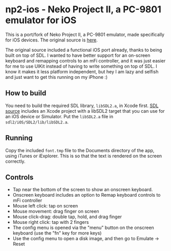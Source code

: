 np2-ios - Neko Project II, a PC-9801 emulator for iOS
=====================================================

This is a port/fork of Neko Project II, a PC-9801 emulator, made specifically for iOS devices. The original source is [here](http://www.yui.ne.jp/np2/).

The original source included a functional iOS port already, thanks to being built on top of SDL. I wanted to have better support for an on-screen keyboard and remapping controls to an mFi controller, and it was just easier for me to use UIKit instead of having to write something on top of SDL. I know it makes it less platform independent, but hey I am lazy and selfish and just want to get this running on my iPhone :)

How to build
------------
You need to build the required SDL library, `libSDL2.a`, in Xcode first. [SDL source](https://www.libsdl.org/download-2.0.php) includes an Xcode project with a libSDL2 target that you can use for an iOS device or Simulator. Put the `libSDL2.a` file in `sdl2/iOS/SDL2/lib/libSDL2.a`.

Running
-------
Copy the included `font.tmp` file to the Documents directory of the app, using iTunes or iExplorer. This is so that the text is rendered on the screen correctly.

Controls
--------

- Tap near the bottom of the screen to show an onscreen keyboard.
- Onscreen keyboard includes an option to Remap keyboard controls to mFi controller
- Mouse left click: tap on screen
- Mouse movement: drag finger on screen
- Mouse click-drag: double tap, hold, and drag finger
- Mouse right click: tap with 2 fingers
- The config menu is opened via the "menu" button on the onscreen keyboard (use the "fn" key for more keys)
- Use the config menu to open a disk image, and then go to Emulate -> Reset

